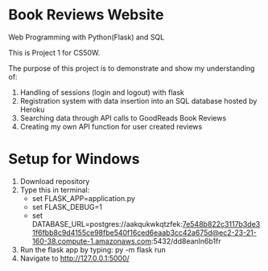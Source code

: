 
# Book Reviews Website

Web Programming with Python(Flask) and SQL

This is Project 1 for CS50W.

The purpose of this project is to demonstrate and show my understanding of:
1) Handling of sessions (login and logout) with flask
2) Registration system with data insertion into an SQL database hosted by Heroku
3) Searching data through API calls to GoodReads Book Reviews
4) Creating my own API function for user created reviews

# Setup for Windows

1) Download repository
2) Type this in terminal:
    - set FLASK_APP=application.py
    - set FLASK_DEBUG=1
    - set DATABASE_URL=postgres://aakqukwkqtzfek:7e548b822c3117b3de31f6fbb8c9d4155ce98fbe540f16ced6eaab3cc42a675d@ec2-23-21-160-38.compute-1.amazonaws.com:5432/dd8eanln6b1fr
3) Run the flask app by typing:
    py -m flask run
4) Navigate to http://127.0.0.1:5000/

